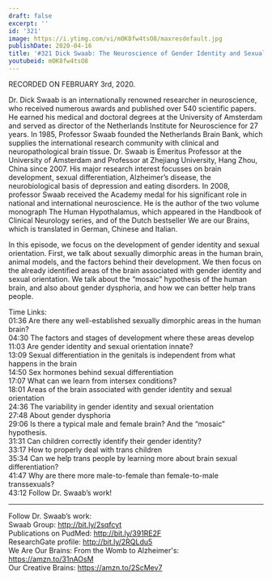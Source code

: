 ```yaml
---
draft: false
excerpt: ''
id: '321'
image: https://i.ytimg.com/vi/mOK8fw4tsO8/maxresdefault.jpg
publishDate: 2020-04-16
title: '#321 Dick Swaab: The Neuroscience of Gender Identity and Sexual Orientation'
youtubeid: mOK8fw4tsO8
---
```

<div class="timelinks">

RECORDED ON FEBRUARY 3rd, 2020.

Dr. Dick Swaab is an internationally renowned researcher in neuroscience, who received numerous awards and published over 540 scientific papers. He earned his medical and doctoral degrees at the University of Amsterdam and served as director of the Netherlands Institute for Neuroscience for 27 years. In 1985, Professor Swaab founded the Netherlands Brain Bank, which supplies the international research community with clinical and neuropathological brain tissue. Dr. Swaab is Emeritus Professor at the University of Amsterdam and Professor at Zhejiang University, Hang Zhou, China since 2007. His major research interest focusses on brain development, sexual differentiation, Alzheimer’s disease, the neurobiological basis of depression and eating disorders. In 2008, professor Swaab received the Academy medal for his significant role in national and international neuroscience. He is the author of the two volume monograph The Human Hypothalamus, which appeared in the Handbook of Clinical Neurology series, and of the Dutch bestseller We are our Brains, which is translated in German, Chinese and Italian.

In this episode, we focus on the development of gender identity and sexual orientation. First, we talk about sexually dimorphic areas in the human brain, animal models, and the factors behind their development. We then focus on the already identified areas of the brain associated with gender identity and sexual orientation. We talk about the “mosaic” hypothesis of the human brain, and also about gender dysphoria, and how we can better help trans people.

Time Links:  
<time>01:36</time> Are there any well-established sexually dimorphic areas in the human brain?  
<time>04:30</time> The factors and stages of development where these areas develop  
<time>11:03</time> Are gender identity and sexual orientation innate?  
<time>13:09</time> Sexual differentiation in the genitals is independent from what happens in the brain  
<time>14:50</time> Sex hormones behind sexual differentiation  
<time>17:07</time> What can we learn from intersex conditions?  
<time>18:01</time> Areas of the brain associated with gender identity and sexual orientation  
<time>24:36</time> The variability in gender identity and sexual orientation  
<time>27:48</time> About gender dysphoria  
<time>29:06</time> Is there a typical male and female brain? And the “mosaic” hypothesis.  
<time>31:31</time> Can children correctly identify their gender identity?  
<time>33:17</time> How to properly deal with trans children  
<time>35:34</time> Can we help trans people by learning more about brain sexual differentiation?  
<time>41:47</time> Why are there more male-to-female than female-to-male transsexuals?  
<time>43:12</time> Follow Dr. Swaab’s work!

---

Follow Dr. Swaab’s work:  
Swaab Group: http://bit.ly/2sqfcyt  
Publications on PudMed: http://bit.ly/391RE2F  
ResearchGate profile: http://bit.ly/2RQLdu5  
We Are Our Brains: From the Womb to Alzheimer's: https://amzn.to/31nAOsM  
Our Creative Brains: https://amzn.to/2ScMev7
</div>

